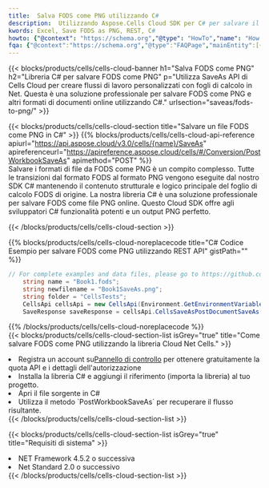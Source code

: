 ```yaml
---
title:  Salva FODS come PNG utilizzando C#
description:  Utilizzando Aspose.Cells Cloud SDK per C# per salvare il file in formato FODS come file in formato PNG.
kwords: Excel, Save FODS as PNG, REST, C#
howto: {"@context": "https://schema.org","@type": "HowTo","name": "How to save FODS as PNG using the Cells Cloud Net library.","description": "How to save FODS as PNG using the Cells Cloud Net library.","image": {"@type": "ImageObject"},"url": "/net/saveas/fods-to-png/","step": [{ "@type": "HowToStep","name": "How to save FODS as PNG using the Cells Cloud Net library. step 1", "image": {"@type": "ImageObject",},"url": "/net/saveas/fods-to-png/","text": "Register an account at <a href='https://dashboard.aspose.cloud/'>Dashboard</a> to get free API quota & authorization details",},{ "@type": "HowToStep","name": "How to save FODS as PNG using the Cells Cloud Net library. step 1", "image": {"@type": "ImageObject",},"url": "/net/saveas/fods-to-png/","text": "Install C# library and add the reference (import the library) to your project.",},{ "@type": "HowToStep","name": "How to save FODS as PNG using the Cells Cloud Net library. step 1", "image": {"@type": "ImageObject",},"url": "/net/saveas/fods-to-png/","text": "Open the source file in C#",},{ "@type": "HowToStep","name": "How to save FODS as PNG using the Cells Cloud Net library. step 1", "image": {"@type": "ImageObject",},"url": "/net/saveas/fods-to-png/","text": "Use the `PostWorkbookSaveAs` method to retrieve the resulting stream.",}, ],"supply": {"@type": "HowToSupply","name": "document"},"tool": [{"@type": "HowToTool","name": "Visual Studio, Visual Studio Code, Rider"},{"@type": "HowToTool","name": "Aspose Cells"}],"totalTime": "PT6M"}
fqa: {"@context":"https://schema.org","@type":"FAQPage","mainEntity":[{"@type":"Question","name":"Why save file as other formats file in C# using REST API?","acceptedAnswer":{"@type":"Answer","text":"Documents are encoded in many ways, and some files may be incompatible with the software you use. To open and read such files, just save them as appropriate file formats.<br/><ol><li>Install .NET SDK and add the reference (import the library) to your project.</li><li>Open the source file in C# using REST API.</li><li>Call the PostWorkbookSaveAsRequest() method, passing an output filename with required extension.</li><li>Get the result of save as a separate file.</li></ol>"}},{"@type":"Question","name":"What file formats can I save as with your C# library?","acceptedAnswer":{"@type":"Answer","text":"We support a variety of file formats for conversion using .NET library, including XLSX, Excel, xls , PDF, CSV, HTML, Markdown, XML, PNG, JPG, TIFF, Json, TXT and many more."}},{"@type":"Question","name":"What is the maximum allowed file size for conversion using this .NET library?","acceptedAnswer":{"@type":"Answer","text":"There are no file size limits for format conversions using .NET library."}}]}
---
```

{{< blocks/products/cells/cells-cloud-banner h1="Salva FODS come PNG" h2="Libreria C# per salvare FODS come PNG" p="Utilizza SaveAs API di Cells Cloud per creare flussi di lavoro personalizzati con fogli di calcolo in Net. Questa è una soluzione professionale per salvare FODS come PNG e altri formati di documenti online utilizzando C#." urlsection="saveas/fods-to-png/" >}}

{{< blocks/products/cells/cells-cloud-section title="Salvare un file FODS come PNG in C#" >}}
{{% blocks/products/cells/cells-cloud-api-reference apiurl="https://api.aspose.cloud/v3.0/cells/{name}/SaveAs" apireferenceurl="https://apireference.aspose.cloud/cells/#/Conversion/PostWorkbookSaveAs" apimethod="POST" %}}
<br/>
Salvare i formati di file da FODS come PNG è un compito complesso. Tutte le transizioni dal formato FODS al formato PNG vengono eseguite dal nostro SDK C# mantenendo il contenuto strutturale e logico principale del foglio di calcolo FODS di origine. La nostra libreria C# è una soluzione professionale per salvare FODS come file PNG online. Questo Cloud SDK offre agli sviluppatori C# funzionalità potenti e un output PNG perfetto.

{{< /blocks/products/cells/cells-cloud-section >}}

{{% blocks/products/cells/cells-cloud-noreplacecode title="C# Codice Esempio per salvare FODS come PNG utilizzando REST API" gistPath="" %}}
  
```cs
// For complete examples and data files, please go to https://github.com/aspose-cells-cloud/aspose-cells-cloud-dotnet/
    string name = "Book1.fods";
    string newfilename = "Book1SaveAs.png";
    string folder = "CellsTests";
    CellsApi cellsApi = new CellsApi(Environment.GetEnvironmentVariable("ProductClientId"), Environment.GetEnvironmentVariable("ProductClientSecret"));
    SaveResponse saveResponse = cellsApi.CellsSaveAsPostDocumentSaveAs(name, null, newfilename, null,null,folder);
```
  
{{% /blocks/products/cells/cells-cloud-noreplacecode %}}
<br/>
{{< blocks/products/cells/cells-cloud-section-list isGrey="true" title="Come salvare FODS come PNG utilizzando la libreria Cloud Net Cells." >}}
<li> Registra un account su<a href="https://dashboard.aspose.cloud/">Pannello di controllo</a> per ottenere gratuitamente la quota API e i dettagli dell'autorizzazione</li>
<li>Installa la libreria C# e aggiungi il riferimento (importa la libreria) al tuo progetto.</li>
<li>Apri il file sorgente in C#</li>
<li>Utilizza il metodo `PostWorkbookSaveAs` per recuperare il flusso risultante.</li>
{{< /blocks/products/cells/cells-cloud-section-list >}}

{{< blocks/products/cells/cells-cloud-section-list isGrey="true" title="Requisiti di sistema" >}}
<li>NET Framework 4.5.2 o successiva</li>
<li>Net Standard 2.0 o successivo</li>
{{< /blocks/products/cells/cells-cloud-section-list >}}
